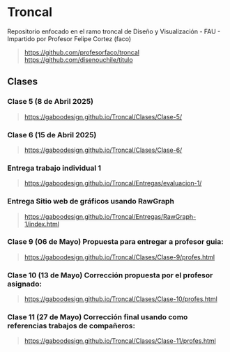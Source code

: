 # Troncal
Repositorio enfocado en el ramo troncal de Diseño y Visualización - FAU - Impartido por Profesor Felipe Cortez (faco)  
> https://github.com/profesorfaco/troncal  
> https://github.com/disenouchile/titulo  

## Clases  
### Clase 5 (8 de Abril 2025)  
> https://gaboodesign.github.io/Troncal/Clases/Clase-5/
### Clase 6 (15 de Abril 2025)  
> https://gaboodesign.github.io/Troncal/Clases/Clase-6/
### Entrega trabajo individual 1
>https://gaboodesign.github.io/Troncal/Entregas/evaluacion-1/
### Entrega Sitio web de gráficos usando RawGraph
> https://gaboodesign.github.io/Troncal/Entregas/RawGraph-1/index.html
### Clase 9 (06 de Mayo) Propuesta para entregar a profesor guia:
> https://gaboodesign.github.io/Troncal/Clases/Clase-9/profes.html
### Clase 10 (13 de Mayo) Corrección propuesta por el profesor asignado:
> https://gaboodesign.github.io/Troncal/Clases/Clase-10/profes.html
### Clase 11 (27 de Mayo) Corrección final usando como referencias trabajos de compañeros:
> https://gaboodesign.github.io/Troncal/Clases/Clase-11/profes.html
